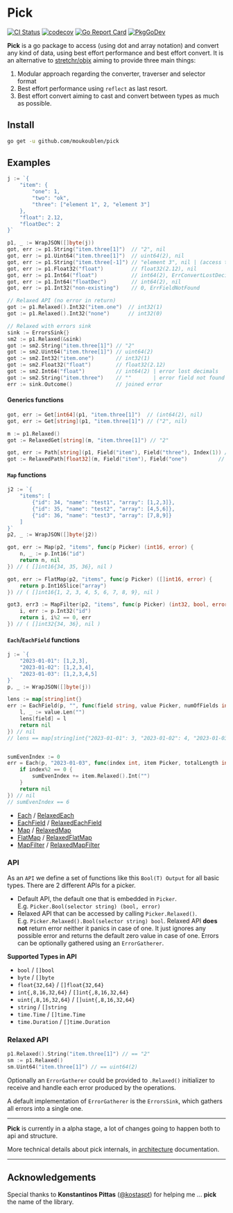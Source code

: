 # Pick
[![CI Status](https://github.com/moukoublen/pick/actions/workflows/ci.yml/badge.svg?branch=main)](https://github.com/moukoublen/pick/actions/workflows/ci.yml)
[![codecov](https://codecov.io/gh/moukoublen/pick/graph/badge.svg?token=6X9MMYZJZ8)](https://codecov.io/gh/moukoublen/pick)
[![Go Report Card](https://goreportcard.com/badge/github.com/moukoublen/pick)](https://goreportcard.com/report/github.com/moukoublen/pick)
[![PkgGoDev](https://pkg.go.dev/badge/github.com/moukoublen/pick)](https://pkg.go.dev/github.com/moukoublen/pick)

**Pick** is a go package to access (using dot and array notation) and convert any kind of data, using best effort performance and best effort convert. It is an alternative to [stretchr/objx](https://github.com/stretchr/objx) aiming to provide three main things:

1. Modular approach regarding the converter, traverser and selector format
2. Best effort performance using `reflect` as last resort.
3. Best effort convert aiming to cast and convert between types as much as possible.

## Install

```bash
go get -u github.com/moukoublen/pick
```

## Examples
```go
j := `{
    "item": {
        "one": 1,
        "two": "ok",
        "three": ["element 1", 2, "element 3"]
    },
    "float": 2.12,
    "floatDec": 2
}`

p1, _ := WrapJSON([]byte(j))
got, err := p1.String("item.three[1]")  // "2", nil
got, err := p1.Uint64("item.three[1]")  // uint64(2), nil
got, err := p1.String("item.three[-1]") // "element 3", nil | (access the last element)element
got, err := p1.Float32("float")         // float32(2.12), nil
got, err := p1.Int64("float")           // int64(2), ErrConvertLostDecimals
got, err := p1.Int64("floatDec")        // int64(2), nil
got, err := p1.Int32("non-existing")    // 0, ErrFieldNotFound

// Relaxed API (no error in return)
got := p1.Relaxed().Int32("item.one")  // int32(1)
got := p1.Relaxed().Int32("none")      // int32(0)

// Relaxed with errors sink
sink := ErrorsSink{}
sm2 := p1.Relaxed(&sink)
got := sm2.String("item.three[1]") // "2"
got := sm2.Uint64("item.three[1]") // uint64(2)
got := sm2.Int32("item.one")       // int32(1)
got := sm2.Float32("float")        // float32(2.12)
got := sm2.Int64("float")          // int64(2) | error lost decimals
got := sm2.String("item.three")    // ""       | error field not found
err := sink.Outcome()              // joined error
```

#### Generics functions
```go
got, err := Get[int64](p1, "item.three[1]")  // (int64(2), nil)
got, err := Get[string](p1, "item.three[1]") // ("2", nil)

m := p1.Relaxed()
got := RelaxedGet[string](m, "item.three[1]") // "2"

got, err := Path[string](p1, Field("item"), Field("three"), Index(1)) // ("2", nil)
got := RelaxedPath[float32](m, Field("item"), Field("one")          // float32(1)
```

#### `Map` functions
```go
j2 := `{
    "items": [
        {"id": 34, "name": "test1", "array": [1,2,3]},
        {"id": 35, "name": "test2", "array": [4,5,6]},
        {"id": 36, "name": "test3", "array": [7,8,9]}
    ]
}`
p2, _ := WrapJSON([]byte(j2))

got, err := Map(p2, "items", func(p Picker) (int16, error) {
    n, _ := p.Int16("id")
    return n, nil
}) // ( []int16{34, 35, 36}, nil )

got, err := FlatMap(p2, "items", func(p Picker) ([]int16, error) {
    return p.Int16Slice("array")
}) // ( []int16{1, 2, 3, 4, 5, 6, 7, 8, 9}, nil )

got3, err3 := MapFilter(p2, "items", func(p Picker) (int32, bool, error) {
    i, err := p.Int32("id")
    return i, i%2 == 0, err
}) // ( []int32{34, 36}, nil )
```

#### `Each`/`EachField` functions
```go
j := `{
    "2023-01-01": [1,2,3],
    "2023-01-02": [1,2,3,4],
    "2023-01-03": [1,2,3,4,5]
}`
p, _ := WrapJSON([]byte(j))

lens := map[string]int{}
err := EachField(p, "", func(field string, value Picker, numOfFields int) error {
    l, _ := value.Len("")
    lens[field] = l
    return nil
}) // nil
// lens == map[string]int{"2023-01-01": 3, "2023-01-02": 4, "2023-01-03": 5})


sumEvenIndex := 0
err = Each(p, "2023-01-03", func(index int, item Picker, totalLength int) error {
    if index%2 == 0 {
        sumEvenIndex += item.Relaxed().Int("")
    }
    return nil
}) // nil
// sumEvenIndex == 6
```

  * [Each](root.go#L19) / [RelaxedEach](root.go#L143)
  * [EachField](root.go#L35) / [RelaxedEachField](root.go#L167)
  * [Map](root.go#L50) / [RelaxedMap](root.go#L201)
  * [FlatMap](root.go#L80) / [RelaxedFlatMap](root.go#L233)
  * [MapFilter](root.go#L65) / [RelaxedMapFilter](root.go#209)


### API
As an `API` we define a set of functions like this `Bool(T) Output` for all basic types. There are 2 different APIs for a picker.

  * Default API, the default one that is embedded in `Picker`. <br>E.g. `Picker.Bool(selector string) (bool, error)`
  * Relaxed API that can be accessed by calling `Picker.Relaxed()`. <br>E.g. `Picker.Relaxed().Bool(selector string) bool`. Relaxed API **does not** return error neither it panics in case of one. It just ignores any possible error and returns the default zero value in case of one. Errors can be optionally gathered using an `ErrorGatherer`.

**Supported Types in API**
  * `bool` / `[]bool`
  * `byte` / `[]byte`
  * `float{32,64}` / `[]float{32,64}`
  * `int{,8,16,32,64}` / `[]int{,8,16,32,64}`
  * `uint{,8,16,32,64}` / `[]uint{,8,16,32,64}`
  * `string` / `[]string`
  * `time.Time` / `[]time.Time`
  * `time.Duration` / `[]time.Duration`

### Relaxed API
```go
p1.Relaxed().String("item.three[1]") // == "2"
sm := p1.Relaxed()
sm.Uint64("item.three[1]") // == uint64(2)
```

Optionally an `ErrorGatherer` could be provided to `.Relaxed()` initializer to receive and handle each error produced by the operations.

A default implementation of `ErrorGatherer` is the `ErrorsSink`, which gathers all errors into a single one.

___
**Pick** is currently in a alpha stage, a lot of changes going to happen both to api and structure.


More technical details about pick internals, in [architecture](doc/architecture.md) documentation.

___
## Acknowledgements
Special thanks to **Konstantinos Pittas** ([@kostaspt](https://github.com/kostaspt)) for helping me ... **pick** the name of the library.
